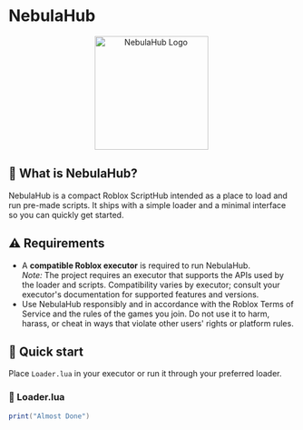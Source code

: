 # NebulaHub

<p align="center">
  <img src="https://dirtyw0rk.neocities.org/Logo&Text.png" alt="NebulaHub Logo" width="200"/>
</p>

## 🔭 What is NebulaHub?
NebulaHub is a compact Roblox ScriptHub intended as a place to load and run pre-made scripts. It ships with a simple loader and a minimal interface so you can quickly get started.

## ⚠️ Requirements
- A **compatible Roblox executor** is required to run NebulaHub.  
  *Note:* The project requires an executor that supports the APIs used by the loader and scripts. Compatibility varies by executor; consult your executor's documentation for supported features and versions.
- Use NebulaHub responsibly and in accordance with the Roblox Terms of Service and the rules of the games you join. Do not use it to harm, harass, or cheat in ways that violate other users' rights or platform rules.

## 🚀 Quick start
Place `Loader.lua` in your executor or run it through your preferred loader.

### 🔌 Loader.lua
```lua
print("Almost Done")
```
